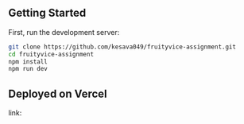 ## Getting Started

First, run the development server:

```bash
git clone https://github.com/kesava049/fruityvice-assignment.git
cd fruityvice-assignment
npm install
npm run dev
```

## Deployed on Vercel

link: 
